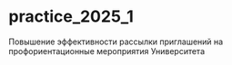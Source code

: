 # practice_2025_1
Повышение эффективности рассылки приглашений на профориентационные мероприятия Университета
